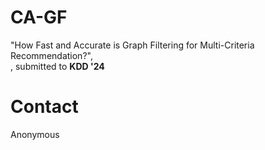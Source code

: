 # CA-GF
"How Fast and Accurate is Graph Filtering
for Multi-Criteria Recommendation?",   
, submitted to **KDD '24**

# Contact
Anonymous
